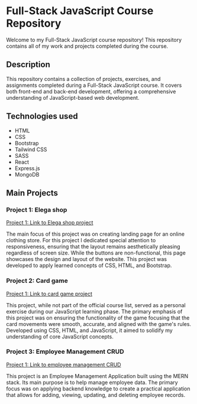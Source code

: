# Full-Stack JavaScript Course Repository

Welcome to my Full-Stack JavaScript course repository! This repository contains all of my work and projects completed during the course.

## Description

This repository contains a collection of projects, exercises, and assignments completed during a Full-Stack JavaScript course. 
It covers both front-end and back-end development, offering a comprehensive understanding of JavaScript-based web development.

## Technologies used

  - HTML
  - CSS
  - Bootstrap
  - Tailwind CSS
  - SASS
  - React
  - Express.js
  - MongoDB

## Main Projects

### Project 1: Elega shop

[Project 1: Link to Elega shop project]( https://65b962d7cb39f53e2d497c61--melodic-brioche-754bdc.netlify.app/ )

The main focus of this project was on creating landing page for an online clothing store. 
For this project I dedicated special attention to responsiveness, ensuring that the layout remains aesthetically pleasing regardless of screen size.
While the buttons are non-functional, this page showcases the design and layout of the website.
This project was developed to apply learned concepts of CSS, HTML, and Bootstrap.

### Project 2: Card game

[Project 1: Link to card game project]( https://cerulean-pothos-cdecd6.netlify.app/ )

This project, while not part of the official course list, served as a personal exercise during our JavaScript learning phase.
The primary emphasis of this project was on ensuring the functionality of the game focusing that the card movements were smooth, accurate, and aligned with the game's rules.
Developed using CSS, HTML, and JavaScript, it aimed to solidify my understanding of core JavaScript concepts.

### Project 3: Employee Management CRUD

[Project 1: Link to employee management CRUD](https://github.com/augutis44/EmployeeManagement)

This project is an Employee Management Application built using the MERN stack. 
Its main purpose is to help manage employee data. 
The primary focus was on applying backend knowledge to create a practical application that allows for adding, viewing, updating, and deleting employee records.
